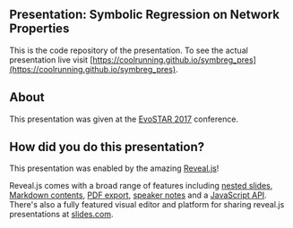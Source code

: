 ## Presentation: Symbolic Regression on Network Properties

This is the code repository of the presentation. To see the actual presentation live visit [https://coolrunning.github.io/symbreg_pres](https://coolrunning.github.io/symbreg_pres).

## About

This presentation was given at the [EvoSTAR 2017](http://www.evostar.org/2017/) conference.

## How did you do this presentation?

This presentation was enabled by the amazing [Reveal.js](http://revealjs.com/)!

Reveal.js comes with a broad range of features including [nested slides](https://github.com/hakimel/reveal.js#markup), [Markdown contents](https://github.com/hakimel/reveal.js#markdown), [PDF export](https://github.com/hakimel/reveal.js#pdf-export), [speaker notes](https://github.com/hakimel/reveal.js#speaker-notes) and a [JavaScript API](https://github.com/hakimel/reveal.js#api). There's also a fully featured visual editor and platform for sharing reveal.js presentations at [slides.com](https://slides.com?ref=github).